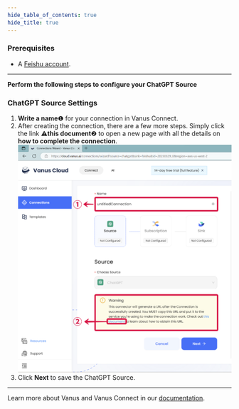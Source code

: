 ```yaml
--- 
hide_table_of_contents: true
hide_title: true
---
```


### Prerequisites

- A [Feishu account](https://www.feishu.cn).

---
 
**Perform the following steps to configure your ChatGPT Source**

### ChatGPT Source Settings

1.  **Write a name**❶ for your connection in Vanus Connect.
2.  After creating the connection, there are a few more steps. Simply click the link ⚠**this document**❷ to open a new page with all the details on **how to complete the connection**.
![23.png](images/23.png)
3.  Click **Next** to save the ChatGPT Source.

---

Learn more about Vanus and Vanus Connect in our [documentation](https://docs.vanus.ai).
